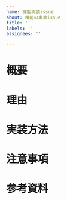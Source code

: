 ```yaml
---
name: 機能実装issue
about: 機能の実装issue
title: ''
labels: ''
assignees: ''

---
```


# 概要
# 理由
# 実装方法
# 注意事項
# 参考資料
